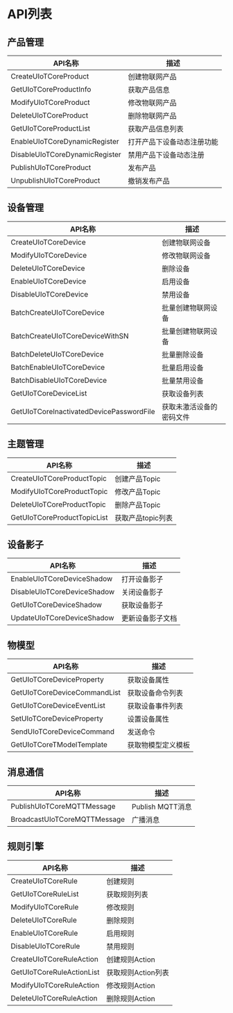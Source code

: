 # API列表

## 产品管理

|API名称 | 描述|
|---|---|
|CreateUIoTCoreProduct | 创建物联网产品|
|GetUIoTCoreProductInfo | 获取产品信息|
|ModifyUIoTCoreProduct | 修改物联网产品|
|DeleteUIoTCoreProduct | 删除物联网产品|
|GetUIoTCoreProductList | 获取产品信息列表|
|EnableUIoTCoreDynamicRegister | 打开产品下设备动态注册功能|
|DisableUIoTCoreDynamicRegister | 禁用产品下设备动态注册|
|PublishUIoTCoreProduct | 发布产品|
|UnpublishUIoTCoreProduct | 撤销发布产品|



## 设备管理
|API名称 | 描述|
|---|---|
|CreateUIoTCoreDevice | 创建物联网设备|
|ModifyUIoTCoreDevice | 修改物联网设备|
|DeleteUIoTCoreDevice | 删除设备|
|EnableUIoTCoreDevice | 启用设备|
|DisableUIoTCoreDevice | 禁用设备|
|BatchCreateUIoTCoreDevice | 批量创建物联网设备|
|BatchCreateUIoTCoreDeviceWithSN | 批量创建物联网设备|
|BatchDeleteUIoTCoreDevice | 批量删除设备|
|BatchEnableUIoTCoreDevice | 批量启用设备|
|BatchDisableUIoTCoreDevice | 批量禁用设备|
|GetUIoTCoreDeviceList | 获取设备列表|
|GetUIoTCoreInactivatedDevicePasswordFile | 获取未激活设备的密码文件|


## 主题管理

|API名称 | 描述|
|---|---|
|CreateUIoTCoreProductTopic | 创建产品Topic|
|ModifyUIoTCoreProductTopic | 修改产品Topic|
|DeleteUIoTCoreProductTopic | 删除产品Topic|
|GetUIoTCoreProductTopicList | 获取产品topic列表|


## 设备影子

|API名称 | 描述|
|---|---|
|EnableUIoTCoreDeviceShadow | 打开设备影子|
|DisableUIoTCoreDeviceShadow | 关闭设备影子|
|GetUIoTCoreDeviceShadow | 获取设备影子|
|UpdateUIoTCoreDeviceShadow | 更新设备影子文档|


## 物模型

|API名称 | 描述|
|---|---|
|GetUIoTCoreDeviceProperty | 获取设备属性|
|GetUIoTCoreDeviceCommandList | 获取设备命令列表|
|GetUIoTCoreDeviceEventList | 获取设备事件列表|
|SetUIoTCoreDeviceProperty | 设置设备属性|
|SendUIoTCoreDeviceCommand | 发送命令|
|GetUIoTCoreTModelTemplate | 获取物模型定义模板|


## 消息通信

|API名称 | 描述|
|---|---|
|PublishUIoTCoreMQTTMessage | Publish MQTT消息|
|BroadcastUIoTCoreMQTTMessage | 广播消息|

## 规则引擎

|API名称 | 描述|
|---|---|
|CreateUIoTCoreRule | 创建规则|
|GetUIoTCoreRuleList | 获取规则列表|
|ModifyUIoTCoreRule | 修改规则|
|DeleteUIoTCoreRule | 删除规则|
|EnableUIoTCoreRule | 启用规则|
|DisableUIoTCoreRule | 禁用规则|
|CreateUIoTCoreRuleAction | 创建规则Action|
|GetUIoTCoreRuleActionList | 获取规则Action列表|
|ModifyUIoTCoreRuleAction | 修改规则Action|
|DeleteUIoTCoreRuleAction | 删除规则Action|



